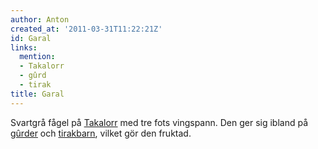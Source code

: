 ```yaml
---
author: Anton
created_at: '2011-03-31T11:22:21Z'
id: Garal
links:
  mention:
  - Takalorr
  - gûrd
  - tirak
title: Garal
---
```


Svartgrå fågel på [Takalorr] med tre fots vingspann. Den ger sig ibland på [gûrder] och [tirakbarn],
vilket gör den fruktad.

  [Takalorr]: Takalorr
  [gûrder]: gûrd
  [tirakbarn]: tirak
